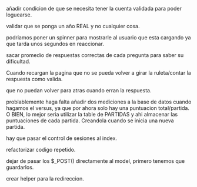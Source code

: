 <!-- LOGIN/REGISTRO... -->
añadir condicion de que se necesita tener la cuenta validada para poder loguearse.

validar que se ponga un año REAL y no cualquier cosa.

   <!-- MEJORA PARA VERIFICAR MAIL -->
   podriamos poner un spinner para mostrarle al usuario que esta cargando ya que tarda unos segundos en reaccionar.
   <!--  -->

<!-------------->

<!-- PARTIDA -->

sacar promedio de respuestas correctas de cada pregunta para saber su dificultad.

Cuando recargan la pagina que no se pueda volver a girar la ruleta/contar la respuesta como valida.

que no puedan volver para atras cuando erran la respuesta.

problablemente haga falta añadir dos mediciones a la base de datos cuando hagamos el versus, ya que por ahora solo hay una puntuacion total/partida. O BIEN, lo mejor seria utilizar la table de PARTIDAS y ahi almacenar las puntuaciones de cada partida. Creandola cuando se inicia una nueva partida.
<!-------------->

<!-- GENERAL -->

hay que pasar el control de sesiones al index.

refactorizar codigo repetido.

dejar de pasar los $_POST() directamente al model, primero tenemos que guardarlos.

crear helper para la redireccion.

<!------------>

